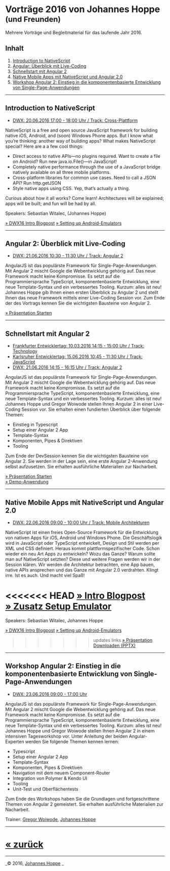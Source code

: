 # Vorträge 2016 von Johannes Hoppe <small>(und Freunden)</small>

Mehrere Vorträge und Begleitmaterial für das laufende Jahr 2016.

## Inhalt

1. [Introduction to NativeScript](#nativescript)
2. [Angular: Überblick mit Live-Coding](#angular2live)
3. [Schnellstart mit Angular 2](#angular2devsession)
4. [Native Mobile Apps mit NativeScript und Angular 2.0](#angular2nativescript)
5. [Workshop Angular 2: Einstieg in die komponentenbasierte Entwicklung von Single-Page-Anwendungen](#angular2workshop)
 
<hr>

<a name="nativescript"></a>
## Introduction to NativeScript

* [DWX: 20.06.2016 17:00 - 18:00 Uhr / Track: Cross-Plattform][1]

NativeScript is a free and open source JavaScript framework for building native iOS, Android, and (soon) Windows Phone apps. But I know what you’re thinking: another way of building apps? What makes NativeScript special? Here are a a few cool things:

- Direct access to native APIs—no plugins required. Want to create a file on Android? Run new java.io.File()—in JavaScript!
- Completely native performance through the use of a JavaScript bridge natively available on all three mobile platforms.
- Cross-platform libraries for common use cases. Need to call a JSON API? Run http.getJSON
- Style native apps using CSS. Yep, that’s actually a thing.

Curious about how it all works? Come learn! Architectures will be explained; apps will be built; and fun will be had by all.

Speakers: Sebastian Witalec, (Johannes Hoppe)

[» DWX16 Intro Blogpost](http://www.developer-week.de/Blog/Mobile-Apps-mit-Angular-2-entwickeln)
[» Setting up Android-Emulators](http://blog.johanneshoppe.de/2016/06/setting-up-android-emulators-for-nativescript-development/)
 



<hr>


<a name="angular2live"></a>
## Angular 2: Überblick mit Live-Coding

* [DWX: 21.06.2016 10:30 - 11:30 Uhr / Track: Angular 2][2]

AngularJS ist das populärste Framework für Single-Page-Anwendungen. Mit Angular 2 mischt Google die Webentwicklung gehörig auf. Das neue Framework macht keine Kompromisse. Es setzt auf die Programmiersprache TypeScript, komponentenbasierte Entwicklung, eine neue Template-Syntax und ein verbessertes Tooling. Kurzum: alles ist neu! Johannes Hoppe gib Ihnen einen ersten Überblick zu Angular 2 und stellt Ihnen das neue Framework mittels einer Live-Coding Session vor. Zum Ende der des Vortrags kennen Sie die wichtigsten Bausteine von Angular 2.

[» Präsentation Starten](http://johanneshoppe.github.io/presentations/2016/Angular2Live/)  

<hr>


<a name="angular2devsession"></a>
## Schnellstart mit Angular 2

* [Frankfurter Entwicklertag: 10.03.2016 14:15 - 15:00 Uhr / Track: Technology][3F]
* [Karlsruher Entwicklertag: 15.06.2016 10:45 - 11:30 Uhr / Track: JavaScript][3K]
* [DWX: 21.06.2016 14:15 - 16:15 Uhr / Track: Angular 2][3]

AngularJS ist das populärste Framework für Single-Page-Anwendungen. Mit Angular 2 mischt Google die Webentwicklung gehörig auf. Das neue Framework macht keine Kompromisse. Es setzt auf die Programmiersprache TypeScript, komponentenbasierte Entwicklung, eine neue Template-Syntax und ein verbessertes Tooling. Kurzum: alles ist neu! Johannes Hoppe und Gregor Woiwode stellen Ihnen Angular 2 in einer Live-Coding Session vor. Sie erhalten einen fundierten Überblick über folgende Themen:

- Einstieg in Typescript
- Setup einer Angular 2 App
- Template-Syntax
- Komponenten, Pipes & Direktiven
- Tooling

Zum Ende der DevSession kennen Sie die wichtigsten Bausteine von Angular 2. Sie werden in der Lage sein, eine erste Angular 2-Anwendung selbst aufzusetzen. Sie erhalten ausführliche Materialien zur Nacharbeit. 

[» Präsentation Starten](https://angular2buch.de/presentations/book-rating/)  
[» Demo-Anwendung](https://angular2buch.de/angular-2-book-rating-app/src/) 

<hr>



<a name="angular2nativescript"></a>
## Native Mobile Apps mit NativeScript und Angular 2.0

* [DWX: 22.06.2016 09:00 - 10:00 Uhr / Track: Mobile Architekturen][4]

NativeScript ist einen freies Open-Source Framework für die Entwicklung von nativen Apps für iOS, Android und Windows Phone. Die Geschäftslogik wird in JavaScript oder TypeScript entwickelt, Design und Stil werden per XML und CSS definiert. Heraus kommt plattformspezifischer Code. Schon wieder ein neu Art Apps zu entwickeln? Wozu das Ganze? Warum sollte man auf NativeScript setzten? Diese und weitere Fragen werden wir in der Session klären. Wir werden die Architektur betrachten, eine App bauen, native APIs ansprechen und das Ganze mit Angular 2.0 verdrahten. Klingt irre. Ist es auch. Und macht viel Spaß!

<<<<<<< HEAD
[» Intro Blogpost](http://www.developer-week.de/Blog/Mobile-Apps-mit-Angular-2-entwickeln)  
[» Zusatz Setup Emulator](http://blog.johanneshoppe.de/2016/06/setting-up-android-emulators-for-nativescript-development/)  
=======
Speakers: Sebastian Witalec, Johannes Hoppe

[» DWX16 Intro Blogpost](http://www.developer-week.de/Blog/Mobile-Apps-mit-Angular-2-entwickeln)
[» Setting up Android-Emulators](http://blog.johanneshoppe.de/2016/06/setting-up-android-emulators-for-nativescript-development/)
>>>>>>> updates links
[» Präsentation Downloaden (PPTX)](http://johanneshoppe.github.io/presentations/2016/Angular2NativeScript/DWX-Angular%202.0%20und%20NativeScript.pptx)  


<hr>



<a name="angular2workshop"></a>
## Workshop Angular 2: Einstieg in die komponentenbasierte Entwicklung von Single-Page-Anwendungen

* [DWX: 23.06.2016 09:00 - 17:00 Uhr][5]

AngularJS ist das populärste Framework für Single-Page-Anwendungen. Mit Angular 2 mischt Google die Webentwicklung gehörig auf. Das neue Framework macht keine Kompromisse. Es setzt auf die Programmiersprache TypeScript, komponentenbasierte Entwicklung, eine neue Template-Syntax und ein verbessertes Tooling. Kurzum: alles ist neu! Johannes Hoppe und Gregor Woiwode stellen Ihnen Angular 2 in einem intensiven Tagesworkshop vor. Unter Anleitung der beiden Angular-Experten werden Sie folgende Themen kennen lernen:

- Typescript
- Setup einer Angular 2 App
- Template-Syntax
- Komponenten, Pipes & Direktiven
- Navigation mit dem neuem Component-Router
- Integration von Polymer & Kendo UI
- Tooling
- Unit-Test und Oberflächentests

Zum Ende des Workshops haben Sie die Grundlagen und fortgeschrittene Themen von Angular 2 gemeistert. Sie erhalten ausführliche Materialien zur Nacharbeit.

Trainer: [Gregor Woiwode](http://www.woiwode.info/blog/), [Johannes Hoppe](http://haushoppe-its.de)

<hr>

# [&laquo; zurück](../)

<hr>

 

_&copy; 2016, [Johannes Hoppe](http://haushoppe-its.de)
_


[1]: http://www.developer-week.de/Programm/Veranstaltung/(event)/20557
[2]: http://www.developer-week.de/Programm/Veranstaltung/(event)/20596
[3]: http://www.developer-week.de/Programm/Veranstaltung/(event)/20598
[3F]: https://entwicklertag.de/frankfurt/2016/live-coding-mit-angular-2
[3K]: https://entwicklertag.de/karlsruhe/2016/live-coding-mit-angular-2
[4]: http://www.developer-week.de/Programm/Veranstaltung/(event)/20683
[5]: http://www.developer-week.de/Programm/Veranstaltung/(event)/20747
